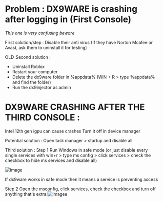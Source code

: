 # Problem : DX9WARE is crashing after logging in (First Console)
*This one is very confusing beware*

First solution/step : Disable their anti virus (If they have Norton Mcafee or Avast, ask them to uninstall it for testing)

OLD_Second solution :
- Uninstall Roblox
- Restart your computer
- Delete the dx9ware folder in %appdata% (WIN + R > type %appdata% and find the folder)
- Run the dx9injector as admin

# DX9WARE CRASHING AFTER THE THIRD CONSOLE :

Intel 12th gen igpu can cause crashes
Turn it off in device manager

Potential solution : Open task manager > startup and disable all

Third solution : 
Step 1 Run Windows in safe mode (or just disable every single services with win+r > type ms config > click services > check the checkbox to hide ms services and disable all)





![image](https://media.discordapp.net/attachments/978414678772420618/979350289536655380/unknown.png)

If dx9ware works in safe mode then it means a service is preventing access


Step 2 Open the msconfig, click services, check the checkbox and turn off anything that's extra ![imagee](https://media.discordapp.net/attachments/962288062103162952/985206096379674684/unknown.png)
